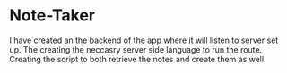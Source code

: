 # Note-Taker

I have created an the backend of the app where it will listen to server set up. The creating the neccasry server side language to run the route. 
Creating the script to both retrieve the notes and create them as well.